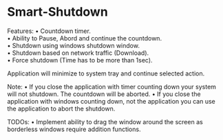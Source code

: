 # Smart-Shutdown

Features:
 • Countdown timer.<br/>
 • Ability to Pause, Abord and continue the countdown.<br/>
 • Shutdown using windows shutdown window.<br/>
 • Shutdown based on network traffic (Download).<br/>
 • Force shutdown (Time has to be more than 1sec).<br/>

Application will minimize to system tray and continue selected action.

Note: 
 • If you close the application with timer counting down your system will not shutdown. The countdown will be aborted.
 • If you close the application with windows counting down, not the application you can use the application to abort the shutdown.
 
TODOs:
 • Implement ability to drag the window around the screen as borderless windows require addition functions.